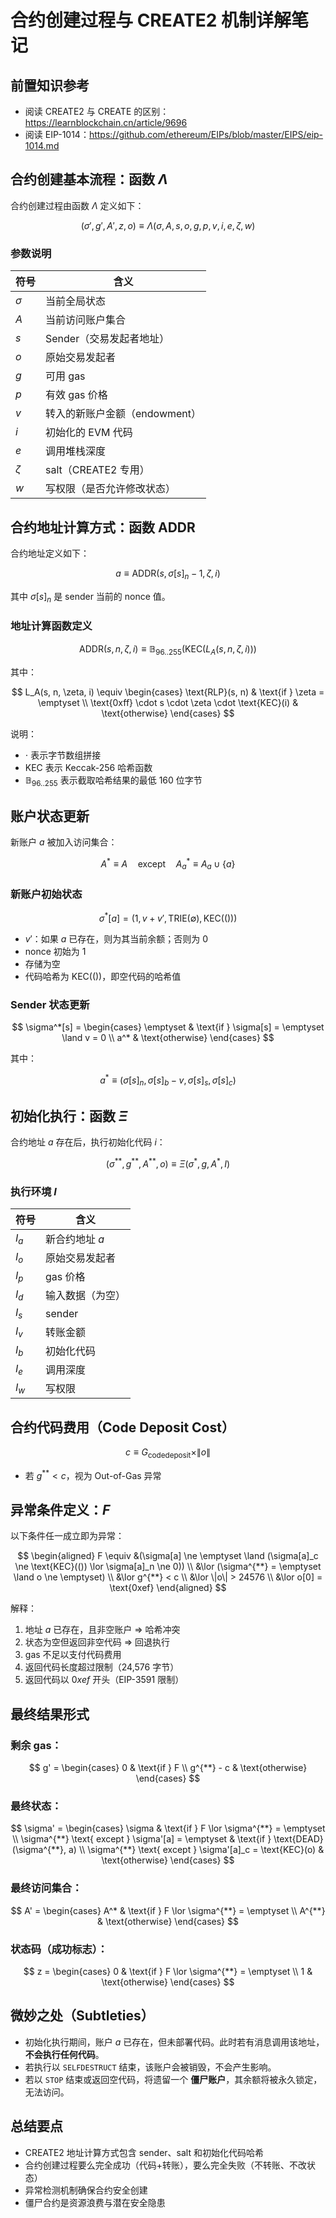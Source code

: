# 合约创建过程与 CREATE2 机制详解笔记

## 前置知识参考

- 阅读 CREATE2 与 CREATE 的区别：https://learnblockchain.cn/article/9696  
- 阅读 EIP-1014：https://github.com/ethereum/EIPs/blob/master/EIPS/eip-1014.md

## 合约创建基本流程：函数 $\Lambda$

合约创建过程由函数 $\Lambda$ 定义如下：

$$(\sigma', g', A', z, o) \equiv \Lambda(\sigma, A, s, o, g, p, v, i, e, \zeta, w)$$

### 参数说明

| 符号 | 含义 |
|------|------|
| $\sigma$ | 当前全局状态 |
| $A$ | 当前访问账户集合 |
| $s$ | Sender（交易发起者地址） |
| $o$ | 原始交易发起者 |
| $g$ | 可用 gas |
| $p$ | 有效 gas 价格 |
| $v$ | 转入的新账户金额（endowment） |
| $i$ | 初始化的 EVM 代码 |
| $e$ | 调用堆栈深度 |
| $\zeta$ | salt（CREATE2 专用） |
| $w$ | 写权限（是否允许修改状态） |

## 合约地址计算方式：函数 $\text{ADDR}$

合约地址定义如下：

$$a \equiv \text{ADDR}(s, \sigma[s]_n - 1, \zeta, i)$$

其中 $\sigma[s]_n$ 是 sender 当前的 nonce 值。

### 地址计算函数定义

$$\text{ADDR}(s, n, \zeta, i) \equiv \mathbb{B}_{96..255}(\text{KEC}(L_A(s, n, \zeta, i)))$$

其中：

$$
L_A(s, n, \zeta, i) \equiv 
\begin{cases}
\text{RLP}(s, n) & \text{if } \zeta = \emptyset \\
\text{0xff} \cdot s \cdot \zeta \cdot \text{KEC}(i) & \text{otherwise}
\end{cases}
$$

说明：

- $\cdot$ 表示字节数组拼接  
- $\text{KEC}$ 表示 Keccak-256 哈希函数  
- $\mathbb{B}_{96..255}$ 表示截取哈希结果的最低 160 位字节  

## 账户状态更新

新账户 $a$ 被加入访问集合：

$$A^* \equiv A \quad \text{except} \quad A^*_a \equiv A_a \cup \{a\}$$

### 新账户初始状态

$$\sigma^*[a] = (1, v + v', \text{TRIE}(\emptyset), \text{KEC}(()))$$

- $v'$：如果 $a$ 已存在，则为其当前余额；否则为 0  
- nonce 初始为 1  
- 存储为空  
- 代码哈希为 $\text{KEC}(())$，即空代码的哈希值  

### Sender 状态更新

$$
\sigma^*[s] = 
\begin{cases} 
\emptyset & \text{if } \sigma[s] = \emptyset \land v = 0 \\
a^* & \text{otherwise}
\end{cases}
$$

其中：

$$a^* \equiv (\sigma[s]_n, \sigma[s]_b - v, \sigma[s]_s, \sigma[s]_c)$$

## 初始化执行：函数 $\Xi$

合约地址 $a$ 存在后，执行初始化代码 $i$：

$$(\sigma^{**}, g^{**}, A^{**}, o) \equiv \Xi(\sigma^*, g, A^*, I)$$

### 执行环境 $I$

| 符号 | 含义 |
|------|------|
| $I_a$ | 新合约地址 $a$ |
| $I_o$ | 原始交易发起者 |
| $I_p$ | gas 价格 |
| $I_d$ | 输入数据（为空） |
| $I_s$ | sender |
| $I_v$ | 转账金额 |
| $I_b$ | 初始化代码 |
| $I_e$ | 调用深度 |
| $I_w$ | 写权限 |

## 合约代码费用（Code Deposit Cost）

$$c \equiv G_{\text{codedeposit}} \times \|o\|$$

- 若 $g^{**} < c$，视为 Out-of-Gas 异常

## 异常条件定义：$F$

以下条件任一成立即为异常：

$$
\begin{aligned}
F \equiv &(\sigma[a] \ne \emptyset \land (\sigma[a]_c \ne \text{KEC}(()) \lor \sigma[a]_n \ne 0)) \\
&\lor (\sigma^{**} = \emptyset \land o \ne \emptyset) \\
&\lor g^{**} < c \\
&\lor \|o\| > 24576 \\
&\lor o[0] = \text{0xef}
\end{aligned}
$$

解释：

1. 地址 $a$ 已存在，且非空账户 ⇒ 哈希冲突  
2. 状态为空但返回非空代码 ⇒ 回退执行  
3. gas 不足以支付代码费用  
4. 返回代码长度超过限制（24,576 字节）  
5. 返回代码以 $0xef$ 开头（EIP-3591 限制）  

## 最终结果形式

### 剩余 gas：

$$
g' = 
\begin{cases}
0 & \text{if } F \\
g^{**} - c & \text{otherwise}
\end{cases}
$$

### 最终状态：

$$
\sigma' = 
\begin{cases}
\sigma & \text{if } F \lor \sigma^{**} = \emptyset \\
\sigma^{**} \text{ except } \sigma'[a] = \emptyset & \text{if } \text{DEAD}(\sigma^{**}, a) \\
\sigma^{**} \text{ except } \sigma'[a]_c = \text{KEC}(o) & \text{otherwise}
\end{cases}
$$

### 最终访问集合：

$$
A' =
\begin{cases}
A^* & \text{if } F \lor \sigma^{**} = \emptyset \\
A^{**} & \text{otherwise}
\end{cases}
$$

### 状态码（成功标志）：

$$
z = 
\begin{cases}
0 & \text{if } F \lor \sigma^{**} = \emptyset \\
1 & \text{otherwise}
\end{cases}
$$

## 微妙之处（Subtleties）

- 初始化执行期间，账户 $a$ 已存在，但未部署代码。此时若有消息调用该地址，**不会执行任何代码**。  
- 若执行以 `SELFDESTRUCT` 结束，该账户会被销毁，不会产生影响。  
- 若以 `STOP` 结束或返回空代码，将遗留一个 **僵尸账户**，其余额将被永久锁定，无法访问。  

## 总结要点

- CREATE2 地址计算方式包含 sender、salt 和初始化代码哈希  
- 合约创建过程要么完全成功（代码+转账），要么完全失败（不转账、不改状态）  
- 异常检测机制确保合约安全创建  
- 僵尸合约是资源浪费与潜在安全隐患
